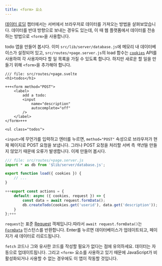 ```yaml
---
title: <form> 요소
---
```


[데이터 로딩](page-data) 챕터에서는 서버에서 브라우저로 데이터를 가져오는 방법을 살펴보았습니다. 데이터를 반대 방향으로 보내는 경우도 있는데, 이 때 웹 플랫폼에서 데이터를 전송하는 방법으로 `<form>`을 사용합니다.

todo 앱을 만들어 봅시다. 이미 `src/lib/server/database.js`에 메모리 내 데이터베이스가 설정되어 있고, `src/routes/+page.server.js`의 load 함수는 [`cookies`](https://kit.svelte.dev/docs/load#cookies) API를 사용하여 각 사용자마다 할 일 목록을 가질 수 있도록 합니다. 하지만 새로운 할 일을 만들기 위해 `<form>`을 추가해야 합니다.

```svelte
/// file: src/routes/+page.svelte
<h1>todos</h1>

+++<form method="POST">
	<label>
		add a todo:
		<input
			name="description"
			autocomplete="off"
		/>
	</label>
</form>+++

<ul class="todos">
```

`<input>`에 무언가를 입력하고 엔터를 누르면, `method="POST"` 속성으로 브라우저가 현재 페이지로 POST 요청을 보냅니다. 그러나 POST 요청을 처리할 서버 측 *액션*을 만들지 않았기 때문에 오류가 발생합니다. 이제 만들어 봅시다.

```js
/// file: src/routes/+page.server.js
import * as db from '$lib/server/database.js';

export function load({ cookies }) {
	// ...
}

+++export const actions = {
	default: async ({ cookies, request }) => {
		const data = await request.formData();
		db.createTodo(cookies.get('userid'), data.get('description'));
	}
};+++
```

`request`는 표준 [Request](https://developer.mozilla.org/en-US/docs/Web/API/Request) 객체입니다.따라서 `await request.formData()`는 [`FormData`](https://developer.mozilla.org/en-US/docs/Web/API/FormData) 인스턴스를 반환합니다.
Enter를 누르면 데이터베이스가 업데이트되고, 페이지가 새 데이터로 리로드됩니다.

`fetch` 코드나 그와 유사한 코드를 작성할 필요가 없다는 점에 유의하세요. 데이터는 자동으로 업데이트됩니다. 그리고 `<form>` 요소를 사용하고 있기 때문에 JavaScript가 비활성화되거나 사용할 수 없는 경우에도 이 앱이 작동할 것입니다.

